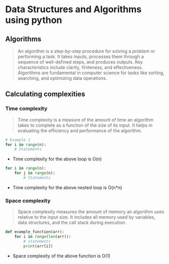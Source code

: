 # Data Structures and Algorithms using python

## Algorithms
> An algorithm is a step-by-step procedure for solving a problem or performing a task. It takes inputs, processes them through a sequence of well-defined steps, and produces outputs. Key characteristics include clarity, finiteness, and effectiveness. Algorithms are fundamental in computer science for tasks like sorting, searching, and optimizing data operations.

## Calculating complexities
### Time complexity
> Time complexity is a measure of the amount of time an algorithm takes to complete as a function of the size of its input. It helps in evaluating the efficiency and performance of the algorithm.

```py
# Example 1
for i in range(n):
    # Statements
```

- Time complexity for the above loop is O(n)

```py
for i in range(n):
    for j in range(n):
        # Statements
```

- Time complexity for the above nested loop is O(n*n)

### Space complexity
> Space complexity measures the amount of memory an algorithm uses relative to the input size. It includes all memory used by variables, data structures, and the call stack during execution.

```py
def example_function(arr):
    for i in range(len(arr)):
        # statements
        print(arr[i])
```
- Space complexity of the above function is O(1)